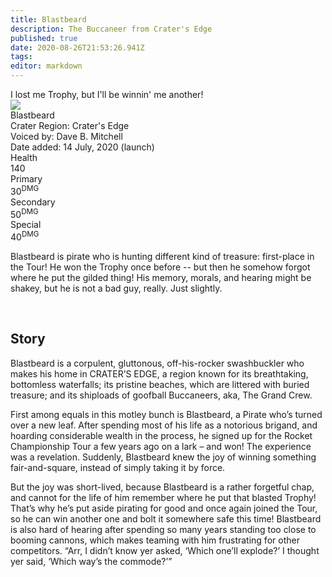 ```yaml
---
title: Blastbeard
description: The Buccaneer from Crater's Edge
published: true
date: 2020-08-26T21:53:26.941Z
tags: 
editor: markdown
---
```


<!-- Begin Character Quote -->
<div class="title-quote">
  I lost me Trophy, but I'll be winnin' me another!
</div>
<!-- End Character Quote -->

<!-- Begin Character Info Card -->
<div class="info-card-container">
  <div class="wrapper">
    <div class="info-card">
      <div class="info-card__image info-card__image--blastbeard">
        <img src="https://worldofcrater.wiki/characters/blastbeard/blastbeard_full_model.png"/>
      </div>
      <div class="info-card__unit-name">Blastbeard</div>
      <div class="info-card__region info-card__level--blastbeard">Crater Region: Crater's Edge</div>
      <div class="info-card__voice info-card__level--blastbeard">Voiced by: Dave B. Mitchell</div>
      <div class="info-card__date info-card__level--blastbeard">Date added: 14 July, 2020 (launch)</div>
      <div class="info-card__unit-stats info-card__unit-stats--blastbeard clearfix">
        <div class="stat">
          <div class="one-third">
            <div class="stat-name">Health</div>
          </div>
          <div class="two-third">
            <div class="stat-value">140</div>
          </div>
        </div>
        <div class="stat">
          <div class="one-third">
            <div class="stat-name">Primary</div>
          </div>
          <div class="two-third">
            <div class="stat-value">30<sup>DMG</sup></div>
          </div>
        </div>
        <div class="stat">
          <div class="one-third">
            <div class="stat-name">Secondary</div>
          </div>
          <div class="two-third">
            <div class="stat-value">50<sup>DMG</sup></div>
          </div>
        </div>
        <div class="stat no-border">
          <div class="one-third">
            <div class="stat-name">Special</div>
          </div>
          <div class="two-third">
            <div class="stat-value">40<sup>DMG</sup></div>
          </div>
        </div>
      </div>
    </div> <!-- end info-card-->
  </div> <!-- end wrapper -->
</div> <!-- end container -->
<!-- End of Character Info box -->

<!-- Begin Character Intro -->
<div>
  <p>Blastbeard is pirate who is hunting different kind of treasure: first-place in the Tour! He won the Trophy once before -- but then he somehow forgot where he put the gilded thing! His memory, morals, and hearing might be shakey, but he is not a bad guy, really. Just slightly.</p>
</div>
<!-- End Character Intro -->

<br>

<!-- Begin Character Story -->
<div>
  <h2>Story</h2>
    <p>Blastbeard is a corpulent, gluttonous, off-his-rocker swashbuckler who makes his home in CRATER’S EDGE, a region known for its breathtaking, bottomless waterfalls; its pristine beaches, which are littered with buried treasure; and its shiploads of goofball Buccaneers, aka, The Grand Crew.</p>
  <p>First among equals in this motley bunch is Blastbeard, a Pirate who’s turned over a new leaf. After spending most of his life as a notorious brigand, and hoarding considerable wealth in the process, he signed up for the Rocket Championship Tour a few years ago on a lark – and won! The experience was a revelation. Suddenly, Blastbeard knew the joy of winning something fair-and-square, instead of simply taking it by force.</p>
 <p>But the joy was short-lived, because Blastbeard is a rather forgetful chap, and cannot for the life of him remember where he put that blasted Trophy! That’s why he’s put aside pirating for good and once again joined the Tour, so he can win another one and bolt it somewhere safe this time! Blastbeard is also hard of hearing after spending so many years standing too close to booming cannons, which makes teaming with him frustrating for other competitors. “Arr, I didn’t know yer asked, ‘Which one’ll explode?’ I thought yer said, ‘Which way’s the commode?’”</p>
</div>
<!-- End Character Story -->

<br>

<!-- Begin Gallery -->
<!-- DO NOT TOUCH THE GALLERY, CONTACT SlackingVeteren IF YOU NEED TO CHANGE ANYTHING -->

<!--
<div>
  <h2>Gallery</h2>
  <br>
  <br>
  <div class="carousel slide" id="carouselIndicators" data-ride="carousel" data-interval="0">
    <ol class="carousel-indicators">
      <li class="carousel-indicators-list active" data-target="#carouselIndicators" data-slide-to="0"></li>
      <li class="carousel-indicators-list" data-target="#carouselIndicators" data-slide-to="1"></li>
      <li class="carousel-indicators-list" data-target="#carouselIndicators" data-slide-to="2"></li>
    </ol>
    <div class="carousel-inner">
      <div class="spotlight-group">
        <a class="spotlight carousel-item active" href="/characters/boone/boone_and_granpappy.png">
          <img src="/characters/boone/boone_and_granpappy-thumb.png" height="282px">
          <div class="carousel-caption">
            Boone with Ol' Granpappy
          </div>
        </a>
        <a class="spotlight carousel-item" href="/characters/boone/boone_and_zik.png">
          <img src="/characters/boone/boone_and_zik-thumb.png">
          <div class="carousel-caption">
            Boone and Zik
          </div>
        </a>
        <a class="spotlight carousel-item" href="/characters/boone/boone-outside-outpost.png">
          <img src="/characters/boone/boone-outside-outpost-w500.png">
          <div class="carousel-caption">
            Boone infront of his outpost
          </div>
        </a>
      </div>
    </div>
    <a class="carousel-control-prev" data-target="#carouselIndicators" role="button" data-slide="prev">
      <span class="carousel-control-prev-icon" aria-hidden="true"></span><span class="sr-only">Previous</span>
    </a>
    <a class="carousel-control-next" data-target="#carouselIndicators"
        role="button" data-slide="next">
      <span class="carousel-control-next-icon" aria-hidden="true"></span><span class="sr-only">Next</span>
    </a>
  </div>
</div>
-->
<!-- End Gallary -->